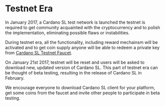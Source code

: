 # Testnet Era

In January 2017, a Cardano SL test network is launched the testnet is
required to get community acquainted with the cryptocurrency and to
polish the implementation, eliminating possible flaws or instabilities.

During testnet era, all the functionality, including reward mechainsm
will be activated and to get coin supply anyone will be able to redeem a
private key from [Cardano SL Testnet Faucet]().

On January 21st 2017, testnet will be reset and users will be asked to
download new, updated version of Cardano SL. This part of testnet era
can be thought of beta testing, resulting in the release of Cardano SL
in February.

We encourage everyone to download Cardano SL client for your platform,
get some coins from the faucet and invite other people to participate in
beta testing.
